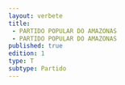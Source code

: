 ```yaml
---
layout: verbete
title:
 - PARTIDO POPULAR DO AMAZONAS
 - PARTIDO POPULAR DO AMAZONAS
published: true
edition: 1  
type: T
subtype: Partido
---
```


